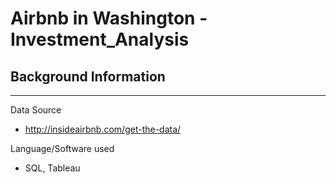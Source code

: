 # **Airbnb in Washington - Investment_Analysis**

## Background Information


---
Data Source
- http://insideairbnb.com/get-the-data/

Language/Software used
- SQL, Tableau

